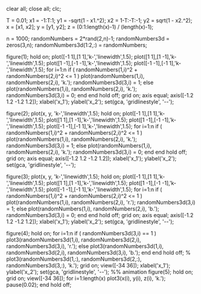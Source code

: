 clear all; close all; clc;

T = 0.01;
x1 = -1:T:1;
y1 = -sqrt(1 - x1.^2);
x2 = 1-T:-T:-1;
y2 = sqrt(1 - x2.^2);
x = [x1, x2]; y = [y1, y2];
z = (0:1:length(x)-1) / (length(x)-1);

n = 1000;
randomNumbers = 2*rand(2,n)-1;
randomNumbers3d = zeros(3,n);
randomNumbers3d(1:2,:) = randomNumbers;

figure(1);
hold on;
plot([-1 1],[1 1],'k-','linewidth',1.5);
plot([1 1],[1 -1],'k-','linewidth',1.5);
plot([1 -1],[-1 -1],'k-','linewidth',1.5);
plot([-1 -1],[-1 1],'k-','linewidth',1.5);
for i=1:n
    if ( randomNumbers(1,i)^2 + randomNumbers(2,i)^2 <= 1 )
        plot(randomNumbers(1,i), randomNumbers(2,i), 'k.');
        randomNumbers3d(3,i) = 1;
    else
        plot(randomNumbers(1,i), randomNumbers(2,i), 'k.');
        randomNumbers3d(3,i) = 0;
    end
end
hold off;
grid on; axis equal; axis([-1.2 1.2 -1.2 1.2]);
xlabel('x_1'); ylabel('x_2');
set(gca, 'gridlinestyle', '--');

figure(2);
plot(x, y, 'k-','linewidth',1.5);
hold on;
plot([-1 1],[1 1],'k-','linewidth',1.5);
plot([1 1],[1 -1],'k-','linewidth',1.5);
plot([1 -1],[-1 -1],'k-','linewidth',1.5);
plot([-1 -1],[-1 1],'k-','linewidth',1.5);
for i=1:n
    if ( randomNumbers(1,i)^2 + randomNumbers(2,i)^2 <= 1 )
        plot(randomNumbers(1,i), randomNumbers(2,i), 'k.');
        randomNumbers3d(3,i) = 1;
    else
        plot(randomNumbers(1,i), randomNumbers(2,i), 'k.');
        randomNumbers3d(3,i) = 0;
    end
end
hold off;
grid on; axis equal; axis([-1.2 1.2 -1.2 1.2]);
xlabel('x_1'); ylabel('x_2');
set(gca, 'gridlinestyle', '--');

figure(3);
plot(x, y, 'k-','linewidth',1.5);
hold on;
plot([-1 1],[1 1],'k-','linewidth',1.5);
plot([1 1],[1 -1],'k-','linewidth',1.5);
plot([1 -1],[-1 -1],'k-','linewidth',1.5);
plot([-1 -1],[-1 1],'k-','linewidth',1.5);
for i=1:n
    if ( randomNumbers(1,i)^2 + randomNumbers(2,i)^2 <= 1 )
        plot(randomNumbers(1,i), randomNumbers(2,i), 'r.');
        randomNumbers3d(3,i) = 1;
    else
        plot(randomNumbers(1,i), randomNumbers(2,i), 'b.');
        randomNumbers3d(3,i) = 0;
    end
end
hold off;
grid on; axis equal; axis([-1.2 1.2 -1.2 1.2]);
xlabel('x_1'); ylabel('x_2');
set(gca, 'gridlinestyle', '--');

figure(4);
hold on;
for i=1:n
    if ( randomNumbers3d(3,i) == 1 )
        plot3(randomNumbers3d(1,i), randomNumbers3d(2,i), randomNumbers3d(3,i), 'r.');
    else
        plot3(randomNumbers3d(1,i), randomNumbers3d(2,i), randomNumbers3d(3,i), 'b.');
    end
end
hold off;
% plot3(randomNumbers3d(1,:), randomNumbers3d(2,:), randomNumbers3d(3,:), 'k.');
grid on;
view([-34 36]);
xlabel('x_1'); ylabel('x_2');
set(gca, 'gridlinestyle', '--');
%% animation
figure(5);
hold on; grid on; view([-34 36]);
for i=1:length(x)
    plot3(x(i), y(i), z(i), 'k.');
    pause(0.02);
end
hold off;
